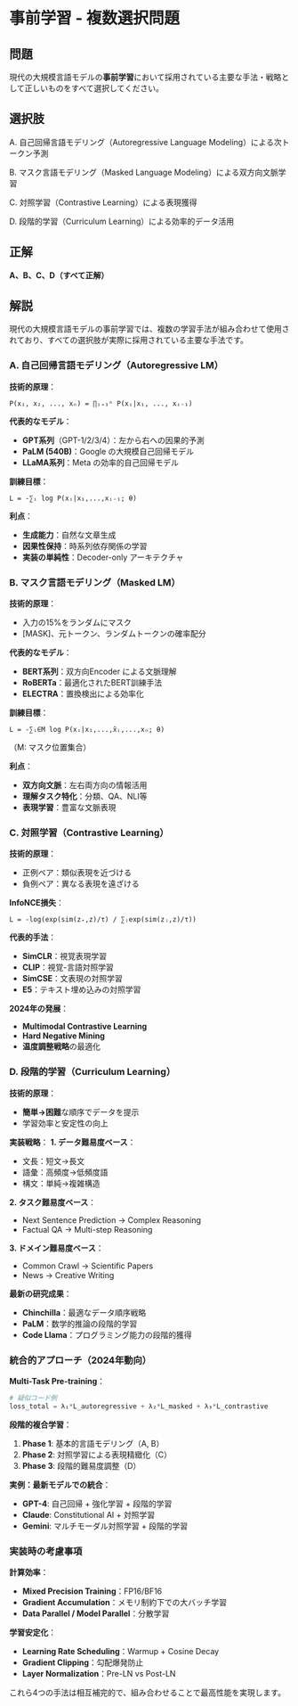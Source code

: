# 事前学習 - 複数選択問題

## 問題
現代の大規模言語モデルの**事前学習**において採用されている主要な手法・戦略として正しいものをすべて選択してください。

## 選択肢
A. 自己回帰言語モデリング（Autoregressive Language Modeling）による次トークン予測

B. マスク言語モデリング（Masked Language Modeling）による双方向文脈学習  

C. 対照学習（Contrastive Learning）による表現獲得

D. 段階的学習（Curriculum Learning）による効率的データ活用

## 正解
**A、B、C、D（すべて正解）**

## 解説
現代の大規模言語モデルの事前学習では、複数の学習手法が組み合わせて使用されており、すべての選択肢が実際に採用されている主要な手法です。

### **A. 自己回帰言語モデリング（Autoregressive LM）**

**技術的原理**：
```
P(x₁, x₂, ..., xₙ) = ∏ᵢ₌₁ⁿ P(xᵢ|x₁, ..., xᵢ₋₁)
```

**代表的なモデル**：
- **GPT系列**（GPT-1/2/3/4）：左から右への因果的予測
- **PaLM (540B)**：Google の大規模自己回帰モデル
- **LLaMA系列**：Meta の効率的自己回帰モデル

**訓練目標**：
```
L = -∑ᵢ log P(xᵢ|x₁,...,xᵢ₋₁; θ)
```

**利点**：
- **生成能力**：自然な文章生成
- **因果性保持**：時系列依存関係の学習
- **実装の単純性**：Decoder-only アーキテクチャ

### **B. マスク言語モデリング（Masked LM）**

**技術的原理**：
- 入力の15%をランダムにマスク
- [MASK]、元トークン、ランダムトークンの確率配分

**代表的なモデル**：
- **BERT系列**：双方向Encoder による文脈理解
- **RoBERTa**：最適化されたBERT訓練手法
- **ELECTRA**：置換検出による効率化

**訓練目標**：
```
L = -∑ᵢ∈M log P(xᵢ|x₁,...,x̃ᵢ,...,xₙ; θ)
```
（M: マスク位置集合）

**利点**：
- **双方向文脈**：左右両方向の情報活用
- **理解タスク特化**：分類、QA、NLI等
- **表現学習**：豊富な文脈表現

### **C. 対照学習（Contrastive Learning）**

**技術的原理**：
- 正例ペア：類似表現を近づける
- 負例ペア：異なる表現を遠ざける

**InfoNCE損失**：
```
L = -log(exp(sim(z₊,z)/τ) / ∑ⱼexp(sim(zⱼ,z)/τ))
```

**代表的手法**：
- **SimCLR**：視覚表現学習
- **CLIP**：視覚-言語対照学習  
- **SimCSE**：文表現の対照学習
- **E5**：テキスト埋め込みの対照学習

**2024年の発展**：
- **Multimodal Contrastive Learning**
- **Hard Negative Mining**
- **温度調整戦略**の最適化

### **D. 段階的学習（Curriculum Learning）**

**技術的原理**：
- **簡単→困難**な順序でデータを提示
- 学習効率と安定性の向上

**実装戦略**：
**1. データ難易度ベース**：
- 文長：短文→長文
- 語彙：高頻度→低頻度語
- 構文：単純→複雑構造

**2. タスク難易度ベース**：
- Next Sentence Prediction → Complex Reasoning
- Factual QA → Multi-step Reasoning

**3. ドメイン難易度ベース**：
- Common Crawl → Scientific Papers
- News → Creative Writing

**最新の研究成果**：
- **Chinchilla**：最適なデータ順序戦略
- **PaLM**：数学的推論の段階的学習
- **Code Llama**：プログラミング能力の段階的獲得

### **統合的アプローチ（2024年動向）**

**Multi-Task Pre-training**：
```python
# 疑似コード例
loss_total = λ₁*L_autoregressive + λ₂*L_masked + λ₃*L_contrastive
```

**段階的複合学習**：
1. **Phase 1**: 基本的言語モデリング（A, B）
2. **Phase 2**: 対照学習による表現精緻化（C）
3. **Phase 3**: 段階的難易度調整（D）

**実例：最新モデルでの統合**：
- **GPT-4**: 自己回帰 + 強化学習 + 段階的学習
- **Claude**: Constitutional AI + 対照学習
- **Gemini**: マルチモーダル対照学習 + 段階的学習

### **実装時の考慮事項**

**計算効率**：
- **Mixed Precision Training**：FP16/BF16
- **Gradient Accumulation**：メモリ制約下での大バッチ学習
- **Data Parallel / Model Parallel**：分散学習

**学習安定化**：
- **Learning Rate Scheduling**：Warmup + Cosine Decay
- **Gradient Clipping**：勾配爆発防止
- **Layer Normalization**：Pre-LN vs Post-LN

これら4つの手法は相互補完的で、組み合わせることで最高性能を実現します。 
